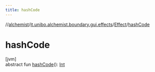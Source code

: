 ```yaml
---
title: hashCode
---
```

//[alchemist](../../../index.html)/[it.unibo.alchemist.boundary.gui.effects](../index.html)/[Effect](index.html)/[hashCode](hash-code.html)



# hashCode



[jvm]\
abstract fun [hashCode](hash-code.html)(): [Int](https://kotlinlang.org/api/latest/jvm/stdlib/kotlin/-int/index.html)




